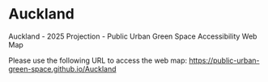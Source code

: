 # Auckland
Auckland - 2025 Projection - Public Urban Green Space Accessibility Web Map

Please use the following URL to access the web map:
https://public-urban-green-space.github.io/Auckland
